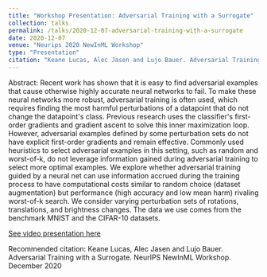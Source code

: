 ```yaml
---
title: "Workshop Presentation: Adversarial Training with a Surrogate"
collection: talks
permalink: /talks/2020-12-07-adversarial-training-with-a-surrogate
date: 2020-12-07
venue: "Neurips 2020 NewInML Workshop"
type: "Presentation"
citation: "Keane Lucas, Alec Jasen and Lujo Bauer. Adversarial Training with a Surrogate. NeurIPS NewInML Workshop. December 2020"
---
```

Abstract:
Recent work has shown that it is easy to find adversarial examples that cause otherwise highly accurate neural networks to fail. To make these neural networks more robust, adversarial training is often used, which requires finding the most harmful perturbations of a datapoint that do not change the datapoint's class. Previous research uses the classifier's first-order gradients and gradient ascent to solve this inner maximization loop. However, adversarial examples defined by some perturbation sets do not have explicit first-order gradients and remain effective. Commonly used heuristics to select adversarial examples in this setting, such as random and worst-of-k, do not leverage information gained during adversarial training to select more optimal examples. We explore whether adversarial training guided by a neural net can use information accrued during the training process to have computational costs similar to random choice (dataset augmentation) but performance (high accuracy and low mean harm) rivaling worst-of-k search. We consider varying perturbation sets of rotations, translations, and brightness changes. The data we use comes from the benchmark MNIST and the CIFAR-10 datasets.

[See video presentation here](https://youtu.be/NQM0_7q6F5I)

Recommended citation: Keane Lucas, Alec Jasen and Lujo Bauer. Adversarial Training with a Surrogate. NeurIPS NewInML Workshop. December 2020